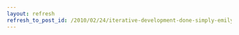 ```yaml
---
layout: refresh
refresh_to_post_id: /2010/02/24/iterative-development-done-simply-emily-lynema-code4lib-2010
---
```

